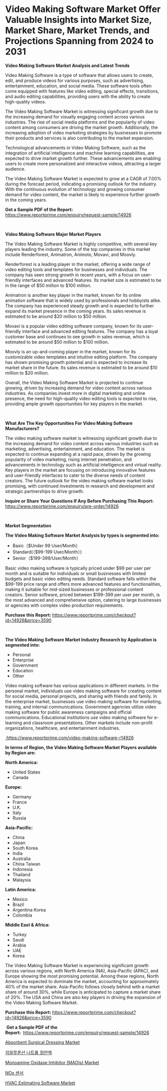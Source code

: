 <p><h1>Video Making Software Market Offer Valuable Insights into Market Size, Market Share, Market Trends, and Projections Spanning from 2024 to 2031</h1></p><p><strong>Video Making Software Market Analysis and Latest Trends</strong></p>
<p><p>Video Making Software is a type of software that allows users to create, edit, and produce videos for various purposes, such as advertising, entertainment, education, and social media. These software tools often come equipped with features like video editing, special effects, transitions, and audio editing capabilities, providing users with the ability to create high-quality videos.</p><p>The Video Making Software Market is witnessing significant growth due to the increasing demand for visually engaging content across various industries. The rise of social media platforms and the popularity of video content among consumers are driving the market growth. Additionally, the increasing adoption of video marketing strategies by businesses to promote their products and services is also contributing to the market expansion.</p><p>Technological advancements in Video Making Software, such as the integration of artificial intelligence and machine learning capabilities, are expected to drive market growth further. These advancements are enabling users to create more personalized and interactive videos, attracting a larger audience.</p><p>The Video Making Software Market is expected to grow at a CAGR of 7.00% during the forecast period, indicating a promising outlook for the industry. With the continuous evolution of technology and growing consumer demand for video content, the market is likely to experience further growth in the coming years.</p></p>
<p><strong>Get a Sample PDF of the Report:&nbsp;</strong> <a href="https://www.reportprime.com/enquiry/request-sample/14926">https://www.reportprime.com/enquiry/request-sample/14926</a></p>
<p>&nbsp;</p>
<p><strong>Video Making Software Major Market Players</strong></p>
<p><p>The Video Making Software Market is highly competitive, with several key players leading the industry. Some of the top companies in this market include Renderforest, Animatron, Animoto, Movavi, and Moovly.</p><p>Renderforest is a leading player in the market, offering a wide range of video editing tools and templates for businesses and individuals. The company has seen strong growth in recent years, with a focus on user-friendly interfaces and advanced features. Its market size is estimated to be in the range of $50 million to $100 million.</p><p>Animatron is another key player in the market, known for its online animation software that is widely used by professionals and hobbyists alike. The company has experienced steady growth and is expected to further expand its market presence in the coming years. Its sales revenue is estimated to be around $20 million to $50 million.</p><p>Movavi is a popular video editing software company, known for its user-friendly interface and advanced editing features. The company has a loyal customer base and continues to see growth in sales revenue, which is estimated to be around $50 million to $100 million.</p><p>Moovly is an up-and-coming player in the market, known for its customizable video templates and intuitive editing platform. The company has shown promising growth potential and is expected to increase its market share in the future. Its sales revenue is estimated to be around $10 million to $20 million.</p><p>Overall, the Video Making Software Market is projected to continue growing, driven by increasing demand for video content across various industries. As companies invest more in digital marketing and online presence, the need for high-quality video editing tools is expected to rise, providing ample growth opportunities for key players in the market.</p></p>
<p>&nbsp;</p>
<p><strong>What Are The Key Opportunities For Video Making Software Manufacturers?</strong></p>
<p><p>The video making software market is witnessing significant growth due to the increasing demand for video content across various industries such as marketing, advertising, entertainment, and education. The market is expected to continue expanding at a rapid pace, driven by the growing popularity of video marketing, rising internet penetration, and advancements in technology such as artificial intelligence and virtual reality. Key players in the market are focusing on introducing innovative features and user-friendly interfaces to cater to the diverse needs of content creators. The future outlook for the video making software market looks promising, with continued investments in research and development and strategic partnerships to drive growth.</p></p>
<p><strong>Inquire or Share Your Questions If Any Before Purchasing This Report:</strong> <a href="https://www.reportprime.com/enquiry/pre-order/14926">https://www.reportprime.com/enquiry/pre-order/14926</a></p>
<p>&nbsp;</p>
<p><strong>Market Segmentation</strong></p>
<p><strong>The Video Making Software Market Analysis by types is segmented into:</strong></p>
<p><ul><li>Basic（$Under 99 User/Month）</li><li>Standard(（$99-199 User/Month）)</li><li>Senior（$199-399/User/Month）</li></ul></p>
<p><p>Basic video making software is typically priced under $99 per user per month and is suitable for individuals or small businesses with limited budgets and basic video editing needs. Standard software falls within the $99-199 price range and offers more advanced features and functionalities, making it suitable for mid-sized businesses or professional content creators. Senior software, priced between $199-399 per user per month, is the most advanced and comprehensive option, catering to large businesses or agencies with complex video production requirements.</p></p>
<p><strong>Purchase this Report:&nbsp;</strong><a href="https://www.reportprime.com/checkout?id=14926&price=3590">https://www.reportprime.com/checkout?id=14926&price=3590</a></p>
<p>&nbsp;</p>
<p><strong>The Video Making Software Market Industry Research by Application is segmented into:</strong></p>
<p><ul><li>Personal</li><li>Enterprise</li><li>Government</li><li>Education</li><li>Other</li></ul></p>
<p><p>Video making software has various applications in different markets. In the personal market, individuals use video making software for creating content for social media, personal projects, and sharing with friends and family. In the enterprise market, businesses use video making software for marketing, training, and internal communications. Government agencies utilize video making software for public awareness campaigns and official communications. Educational institutions use video making software for e-learning and classroom presentations. Other markets include non-profit organizations, healthcare, and entertainment industries.</p></p>
<p><a href="https://www.reportprime.com/video-making-software-r14926">&nbsp;https://www.reportprime.com/video-making-software-r14926</a></p>
<p><strong>In terms of Region, the Video Making Software Market Players available by Region are:</strong></p>
<p>
    <p> <strong> North America: </strong>
        <ul>
            <li>United States</li>
            <li>Canada</li>
        </ul>
        </p> 
    <p> <strong> Europe: </strong>
        <ul>
            <li>Germany</li>
            <li>France</li>
            <li>U.K.</li>
            <li>Italy</li>
            <li>Russia</li>
        </ul>
        </p> 
    <p> <strong> Asia-Pacific: </strong>
        <ul>
            <li>China</li>
            <li>Japan</li>
            <li>South Korea</li>
            <li>India</li>
            <li>Australia</li>
            <li>China Taiwan</li>
            <li>Indonesia</li>
            <li>Thailand</li>
            <li>Malaysia</li>
        </ul>
        </p> 
    <p> <strong> Latin America: </strong>
        <ul>
            <li>Mexico</li>
            <li>Brazil</li>
            <li>Argentina Korea</li>
            <li>Colombia</li>
        </ul>
        </p> 
    <p> <strong> Middle East & Africa: </strong>
        <ul>
            <li>Turkey</li>
            <li>Saudi</li>
            <li>Arabia</li>
            <li>UAE</li>
            <li>Korea</li>
        </ul>
    </p>
    </p>
<p><p>The Video Making Software Market is experiencing significant growth across various regions, with North America (NA), Asia-Pacific (APAC), and Europe showing the most promising potential. Among these regions, North America is expected to dominate the market, accounting for approximately 40% of the market share. Asia-Pacific follows closely behind with a market share of around 30%, while Europe is anticipated to capture a market share of 20%. The USA and China are also key players in driving the expansion of the Video Making Software Market.</p></p>
<p><strong>Purchase this Report: </strong><a href="https://www.reportprime.com/checkout?id=14926&price=3590">https://www.reportprime.com/checkout?id=14926&price=3590</a></p>
<p>&nbsp;<strong>Get a Sample PDF of the Report:&nbsp;&nbsp;</strong><a href="https://www.reportprime.com/enquiry/request-sample/14926">https://www.reportprime.com/enquiry/request-sample/14926</a></p>
<p><strong></strong></p>
<p><p><a href="https://www.linkedin.com/pulse/absorbent-surgical-dressing-market-global-insights-sales-mh9ac">Absorbent Surgical Dressing Market</a></p><p><a href="https://medium.com/@belskiraizo_60481/%EA%B8%80%EB%A1%9C%EB%B2%8C-%EC%86%8C%EB%93%90-%ED%9E%88%EC%95%8C%EB%A3%A8%EB%A1%9C%EB%84%A4%EC%9D%B4%ED%8A%B8-%EC%95%88%EC%95%BD-%EC%8B%9C%EC%9E%A5-%EB%8F%99%ED%96%A5-%EB%B0%8F-%EC%84%B1%EC%9E%A5-%EA%B8%B0%ED%9A%8C%EB%A5%BC-%EC%A7%80%EC%97%AD-%EC%9C%A0%ED%98%95-0-001-f6e9417a0bf4">히알루론산 나트륨 점안액</a></p><p><a href="https://www.linkedin.com/pulse/monoamine-oxidase-inhibitor-maois-market-research-report-forecast-tbfvc">Monoamine Oxidase Inhibitor (MAOIs) Market</a></p><p><a href="https://medium.com/@belskiraizo_60481/%EC%84%B8%EA%B3%84-nox-%EC%84%BC%EC%84%9C-%EC%8B%9C%EC%9E%A5%EC%9D%80-2024%EB%85%84%EB%B6%80%ED%84%B0-2031%EB%85%84%EA%B9%8C%EC%A7%80%EC%9D%98-%EA%B8%B0%EA%B0%84-%EB%8F%99%EC%95%88-7-8-%EC%9D%98-cagr-%EC%84%B1%EC%9E%A5%EC%9D%B4-%EC%98%88%EC%83%81%EB%90%98%EA%B3%A0-%EC%9E%88%EC%8A%B5%EB%8B%88%EB%8B%A4-5f3b0ad586ee">NOx 센서</a></p><p><a href="https://github.com/brendafegmorris532/Market-Research-Report-List-1/blob/main/hvac-estimating-software-market.md">HVAC Estimating Software Market</a></p></p>